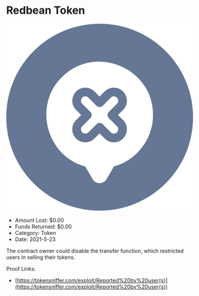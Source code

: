 # Redbean Token
![Redbean Token](/rektimages/Redbean-Token.png)
- Amount Lost: $0.00
- Funds Returned: $0.00
- Category: Token
- Date: 2021-5-23

The contract owner could disable the transfer function, which restricted users in selling their tokens.


Proof Links:
- [https://tokensniffer.com/exploit/Reported%20by%20user(s)](https://tokensniffer.com/exploit/Reported%20by%20user(s))


